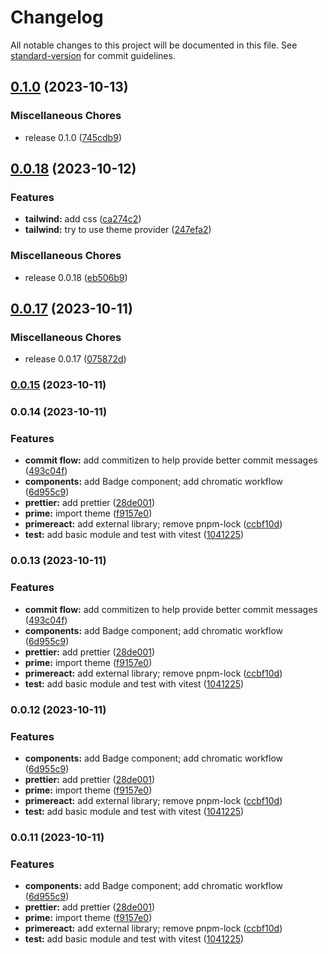 # Changelog

All notable changes to this project will be documented in this file. See [standard-version](https://github.com/conventional-changelog/standard-version) for commit guidelines.

## [0.1.0](https://github.com/vpuchkov-nr/comp-demo/compare/v0.0.21...v0.1.0) (2023-10-13)


### Miscellaneous Chores

* release 0.1.0 ([745cdb9](https://github.com/vpuchkov-nr/comp-demo/commit/745cdb908cfee5feaf53bae1822649afbb5cc239))

## [0.0.18](https://github.com/vpuchkov-nr/comp-demo/compare/v0.0.17...v0.0.18) (2023-10-12)


### Features

* **tailwind:** add css ([ca274c2](https://github.com/vpuchkov-nr/comp-demo/commit/ca274c205bb5246fcbe16f461e5622c5670243a8))
* **tailwind:** try to use theme provider ([247efa2](https://github.com/vpuchkov-nr/comp-demo/commit/247efa2cb56c2e6ef235346b02146ed2bf0375c9))


### Miscellaneous Chores

* release 0.0.18 ([eb506b9](https://github.com/vpuchkov-nr/comp-demo/commit/eb506b950ba1de04a891e07011a888d4de7297d6))

## [0.0.17](https://github.com/vpuchkov-nr/comp-demo/compare/v0.0.15...v0.0.17) (2023-10-11)

### Miscellaneous Chores

- release 0.0.17 ([075872d](https://github.com/vpuchkov-nr/comp-demo/commit/075872d80c8a4de33b1344c811b88312d7c460e0))

### [0.0.15](https://github.com/vpuchkov-nr/comp-demo/compare/v0.0.14...v0.0.15) (2023-10-11)

### 0.0.14 (2023-10-11)

### Features

- **commit flow:** add commitizen to help provide better commit messages ([493c04f](https://github.com/vpuchkov-nr/comp-demo/commit/493c04fa6b1bf2f4c241a8d225511471dc6074df))
- **components:** add Badge component; add chromatic workflow ([6d955c9](https://github.com/vpuchkov-nr/comp-demo/commit/6d955c930a7a2c47186143a428e354b59b16148d))
- **prettier:** add prettier ([28de001](https://github.com/vpuchkov-nr/comp-demo/commit/28de0010dd533692e889a282ea1883cf02468674))
- **prime:** import theme ([f9157e0](https://github.com/vpuchkov-nr/comp-demo/commit/f9157e0a521e5af618c95a79c6af5890dc13cd14))
- **primereact:** add external library; remove pnpm-lock ([ccbf10d](https://github.com/vpuchkov-nr/comp-demo/commit/ccbf10d545cd3c8cba5709d7105f293bb669c83f))
- **test:** add basic module and test with vitest ([1041225](https://github.com/vpuchkov-nr/comp-demo/commit/1041225dcc2700dce18332c4b472ce323d4a15a5))

### 0.0.13 (2023-10-11)

### Features

- **commit flow:** add commitizen to help provide better commit messages ([493c04f](https://github.com/vpuchkov-nr/comp-demo/commit/493c04fa6b1bf2f4c241a8d225511471dc6074df))
- **components:** add Badge component; add chromatic workflow ([6d955c9](https://github.com/vpuchkov-nr/comp-demo/commit/6d955c930a7a2c47186143a428e354b59b16148d))
- **prettier:** add prettier ([28de001](https://github.com/vpuchkov-nr/comp-demo/commit/28de0010dd533692e889a282ea1883cf02468674))
- **prime:** import theme ([f9157e0](https://github.com/vpuchkov-nr/comp-demo/commit/f9157e0a521e5af618c95a79c6af5890dc13cd14))
- **primereact:** add external library; remove pnpm-lock ([ccbf10d](https://github.com/vpuchkov-nr/comp-demo/commit/ccbf10d545cd3c8cba5709d7105f293bb669c83f))
- **test:** add basic module and test with vitest ([1041225](https://github.com/vpuchkov-nr/comp-demo/commit/1041225dcc2700dce18332c4b472ce323d4a15a5))

### 0.0.12 (2023-10-11)

### Features

- **components:** add Badge component; add chromatic workflow ([6d955c9](https://github.com/vpuchkov-nr/comp-demo/commit/6d955c930a7a2c47186143a428e354b59b16148d))
- **prettier:** add prettier ([28de001](https://github.com/vpuchkov-nr/comp-demo/commit/28de0010dd533692e889a282ea1883cf02468674))
- **prime:** import theme ([f9157e0](https://github.com/vpuchkov-nr/comp-demo/commit/f9157e0a521e5af618c95a79c6af5890dc13cd14))
- **primereact:** add external library; remove pnpm-lock ([ccbf10d](https://github.com/vpuchkov-nr/comp-demo/commit/ccbf10d545cd3c8cba5709d7105f293bb669c83f))
- **test:** add basic module and test with vitest ([1041225](https://github.com/vpuchkov-nr/comp-demo/commit/1041225dcc2700dce18332c4b472ce323d4a15a5))

### 0.0.11 (2023-10-11)

### Features

- **components:** add Badge component; add chromatic workflow ([6d955c9](https://github.com/vpuchkov-nr/comp-demo/commit/6d955c930a7a2c47186143a428e354b59b16148d))
- **prettier:** add prettier ([28de001](https://github.com/vpuchkov-nr/comp-demo/commit/28de0010dd533692e889a282ea1883cf02468674))
- **prime:** import theme ([f9157e0](https://github.com/vpuchkov-nr/comp-demo/commit/f9157e0a521e5af618c95a79c6af5890dc13cd14))
- **primereact:** add external library; remove pnpm-lock ([ccbf10d](https://github.com/vpuchkov-nr/comp-demo/commit/ccbf10d545cd3c8cba5709d7105f293bb669c83f))
- **test:** add basic module and test with vitest ([1041225](https://github.com/vpuchkov-nr/comp-demo/commit/1041225dcc2700dce18332c4b472ce323d4a15a5))
